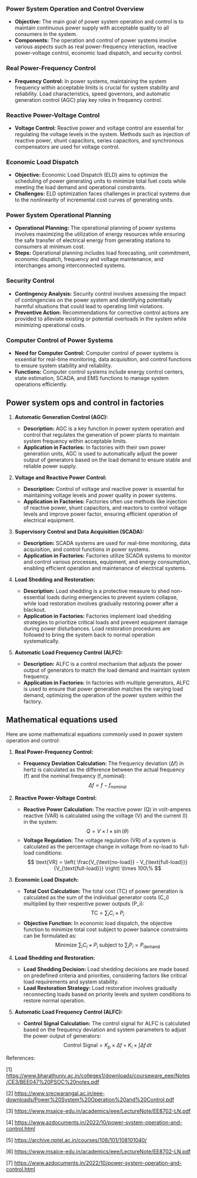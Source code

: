 ### Power System Operation and Control Overview
- **Objective:** The main goal of power system operation and control is to maintain continuous power supply with acceptable quality to all consumers in the system.
- **Components:** The operation and control of power systems involve various aspects such as real power-frequency interaction, reactive power-voltage control, economic load dispatch, and security control.

### Real Power-Frequency Control
- **Frequency Control:** In power systems, maintaining the system frequency within acceptable limits is crucial for system stability and reliability. Load characteristics, speed governors, and automatic generation control (AGC) play key roles in frequency control.

### Reactive Power-Voltage Control
- **Voltage Control:** Reactive power and voltage control are essential for regulating the voltage levels in the system. Methods such as injection of reactive power, shunt capacitors, series capacitors, and synchronous compensators are used for voltage control.

### Economic Load Dispatch
- **Objective:** Economic Load Dispatch (ELD) aims to optimize the scheduling of power generating units to minimize total fuel costs while meeting the load demand and operational constraints.
- **Challenges:** ELD optimization faces challenges in practical systems due to the nonlinearity of incremental cost curves of generating units.

### Power System Operational Planning
- **Operational Planning:** The operational planning of power systems involves maximizing the utilization of energy resources while ensuring the safe transfer of electrical energy from generating stations to consumers at minimum cost.
- **Steps:** Operational planning includes load forecasting, unit commitment, economic dispatch, frequency and voltage maintenance, and interchanges among interconnected systems.

### Security Control
- **Contingency Analysis:** Security control involves assessing the impact of contingencies on the power system and identifying potentially harmful situations that could lead to operating limit violations.
- **Preventive Action:** Recommendations for corrective control actions are provided to alleviate existing or potential overloads in the system while minimizing operational costs.

### Computer Control of Power Systems
- **Need for Computer Control:** Computer control of power systems is essential for real-time monitoring, data acquisition, and control functions to ensure system stability and reliability.
- **Functions:** Computer control systems include energy control centers, state estimation, SCADA, and EMS functions to manage system operations efficiently.

## Power system ops and control in factories

1. **Automatic Generation Control (AGC):**
   - **Description:** AGC is a key function in power system operation and control that regulates the generation of power plants to maintain system frequency within acceptable limits.
   - **Application in Factories:** In factories with their own power generation units, AGC is used to automatically adjust the power output of generators based on the load demand to ensure stable and reliable power supply.

2. **Voltage and Reactive Power Control:**
   - **Description:** Control of voltage and reactive power is essential for maintaining voltage levels and power quality in power systems.
   - **Application in Factories:** Factories often use methods like injection of reactive power, shunt capacitors, and reactors to control voltage levels and improve power factor, ensuring efficient operation of electrical equipment.

3. **Supervisory Control and Data Acquisition (SCADA):**
   - **Description:** SCADA systems are used for real-time monitoring, data acquisition, and control functions in power systems.
   - **Application in Factories:** Factories utilize SCADA systems to monitor and control various processes, equipment, and energy consumption, enabling efficient operation and maintenance of electrical systems.

4. **Load Shedding and Restoration:**
   - **Description:** Load shedding is a protective measure to shed non-essential loads during emergencies to prevent system collapse, while load restoration involves gradually restoring power after a blackout.
   - **Application in Factories:** Factories implement load shedding strategies to prioritize critical loads and prevent equipment damage during power disturbances. Load restoration procedures are followed to bring the system back to normal operation systematically.

5. **Automatic Load Frequency Control (ALFC):**
   - **Description:** ALFC is a control mechanism that adjusts the power output of generators to match the load demand and maintain system frequency.
   - **Application in Factories:** In factories with multiple generators, ALFC is used to ensure that power generation matches the varying load demand, optimizing the operation of the power system within the factory.

## Mathematical equations used

Here are some mathematical equations commonly used in power system operation and control:

1. **Real Power-Frequency Control:**
   - **Frequency Deviation Calculation:** The frequency deviation (Δf) in hertz is calculated as the difference between the actual frequency (f) and the nominal frequency (f_nominal):
     $$ \Delta f = f - f_{\text{nominal}} $$

2. **Reactive Power-Voltage Control:**
   - **Reactive Power Calculation:** The reactive power (Q) in volt-amperes reactive (VAR) is calculated using the voltage (V) and the current (I) in the system:
     $$ Q = V \times I \times \sin(\theta) $$
   - **Voltage Regulation:** The voltage regulation (VR) of a system is calculated as the percentage change in voltage from no-load to full-load conditions:
     $$ \text{VR} = \left( \frac{V_{\text{no-load}} - V_{\text{full-load}}}{V_{\text{full-load}}} \right) \times 100\% $$

3. **Economic Load Dispatch:**
   - **Total Cost Calculation:** The total cost (TC) of power generation is calculated as the sum of the individual generator costs (C_i) multiplied by their respective power outputs (P_i):
     $$ \text{TC} = \sum_{i} C_i \times P_i $$
   - **Objective Function:** In economic load dispatch, the objective function to minimize total cost subject to power balance constraints can be formulated as:
     $$ \text{Minimize } \sum_{i} C_i \times P_i \text{ subject to } \sum_{i} P_i = P_{\text{demand}} $$

4. **Load Shedding and Restoration:**
   - **Load Shedding Decision:** Load shedding decisions are made based on predefined criteria and priorities, considering factors like critical load requirements and system stability.
   - **Load Restoration Strategy:** Load restoration involves gradually reconnecting loads based on priority levels and system conditions to restore normal operation.

5. **Automatic Load Frequency Control (ALFC):**
   - **Control Signal Calculation:** The control signal for ALFC is calculated based on the frequency deviation and system parameters to adjust the power output of generators:
     $$ \text{Control Signal} = K_p \times \Delta f + K_i \times \int \Delta f \, dt $$

References:

[1] https://www.bharathuniv.ac.in/colleges1/downloads/courseware_eee/Notes/CE3/BEE047%20PSOC%20notes.pdf

[2] https://www.srecwarangal.ac.in/eee-downloads/Power%20System%20Operation%20and%20Control.pdf

[3] https://www.msajce-edu.in/academics/eee/LectureNote/EE8702-LN.pdf

[4] https://www.azdocuments.in/2022/10/power-system-operation-and-control.html

[5] https://archive.nptel.ac.in/courses/108/101/108101040/

[6] https://www.msajce-edu.in/academics/eee/LectureNote/EE8702-LN.pdf

[7] https://www.azdocuments.in/2022/10/power-system-operation-and-control.html